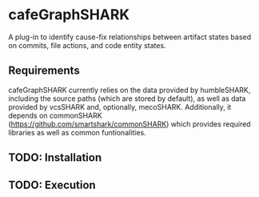 # cafeGraphSHARK
A plug-in to identify cause-fix relationships between artifact states based on commits, file actions, and code entity states.

## Requirements

cafeGraphSHARK currently relies on the data provided by humbleSHARK, including the  source paths (which are stored by default), as well as data provided by vcsSHARK and, optionally, mecoSHARK. Additionally, it depends on commonSHARK (https://github.com/smartshark/commonSHARK) which provides required libraries as well as common funtionalities. 

## TODO: Installation

## TODO: Execution 